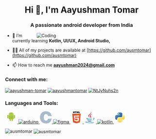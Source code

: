 <h1 align="center">Hi 👋, I'm Aayushman Tomar</h1>
<h3 align="center">A passionate android developer from India</h3>
<img align="right" alt="Coding" width="400" src="https://miro.medium.com/v2/resize:fit:1100/format:webp/0*O-c793aaB6gcmsbj.png">

<!--<p align="left"> <img src="https://komarev.com/ghpvc/?username=ausmtomar&label=Profile%20views&color=0e75b6&style=flat" alt="ausmtomar" /> </p>-->

- 🌱 I’m currently learning **Kotlin, UI/UX, Android Studio,**

- 👨‍💻 All of my projects are available at [https://github.com/ausmtomar](https://github.com/ausmtomar)

- 📫 How to reach me **aayushman2024@gmail.com**

<h3 align="left">Connect with me:</h3>
<p align="left">
<a href="https://linkedin.com/in/aayushman-tomar" target="blank"><img align="center" src="https://raw.githubusercontent.com/rahuldkjain/github-profile-readme-generator/master/src/images/icons/Social/linked-in-alt.svg" alt="aayushman-tomar" height="30" width="40" /></a>
<a href="https://www.youtube.com/@aayushmantomar" target="blank"><img align="center" src="https://raw.githubusercontent.com/rahuldkjain/github-profile-readme-generator/master/src/images/icons/Social/youtube.svg" alt="aayushmantomar" height="30" width="40" /></a>
<a href="https://discord.gg/NtJyNuhs2n" target="blank"><img align="center" src="https://raw.githubusercontent.com/rahuldkjain/github-profile-readme-generator/master/src/images/icons/Social/discord.svg" alt="NtJyNuhs2n" height="30" width="40" /></a>
</p>

<h3 align="left">Languages and Tools:</h3>
<p align="left"> <a href="https://developer.android.com" target="_blank" rel="noreferrer"> <img src="https://raw.githubusercontent.com/devicons/devicon/master/icons/android/android-original-wordmark.svg" alt="android" width="40" height="40"/> </a> <a href="https://www.arduino.cc/" target="_blank" rel="noreferrer"> <img src="https://cdn.worldvectorlogo.com/logos/arduino-1.svg" alt="arduino" width="40" height="40"/> </a> <a href="https://www.cprogramming.com/" target="_blank" rel="noreferrer"> <img src="https://raw.githubusercontent.com/devicons/devicon/master/icons/c/c-original.svg" alt="c" width="40" height="40"/> </a> <a href="https://www.figma.com/" target="_blank" rel="noreferrer"> <img src="https://www.vectorlogo.zone/logos/figma/figma-icon.svg" alt="figma" width="40" height="40"/> </a> <a href="https://www.w3.org/html/" target="_blank" rel="noreferrer"> <img src="https://raw.githubusercontent.com/devicons/devicon/master/icons/html5/html5-original-wordmark.svg" alt="html5" width="40" height="40"/> </a> <a href="https://www.java.com" target="_blank" rel="noreferrer"> <img src="https://raw.githubusercontent.com/devicons/devicon/master/icons/java/java-original.svg" alt="java" width="40" height="40"/> </a> <a href="https://kotlinlang.org" target="_blank" rel="noreferrer"> <img src="https://www.vectorlogo.zone/logos/kotlinlang/kotlinlang-icon.svg" alt="kotlin" width="40" height="40"/> </a> <a href="https://www.python.org" target="_blank" rel="noreferrer"> <img src="https://raw.githubusercontent.com/devicons/devicon/master/icons/python/python-original.svg" alt="python" width="40" height="40"/> </a> </p>

<p><img align="left" src="https://github-readme-stats.vercel.app/api/top-langs?username=ausmtomar&show_icons=true&locale=en&layout=compact" alt="ausmtomar" /></p>

<p>&nbsp;<img align="center" src="https://github-readme-stats.vercel.app/api?username=ausmtomar&show_icons=true&locale=en" alt="ausmtomar" /></p>
